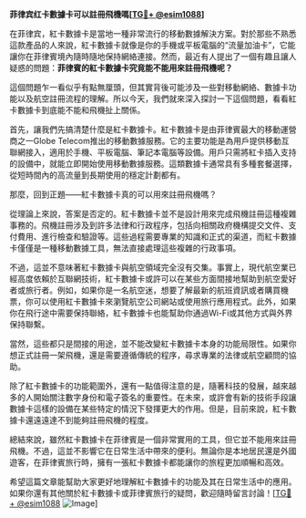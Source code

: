 **菲律宾红卡數據卡可以註冊飛機嗎[[TG💪+ @esim1088](https://t.me/s/esim1088)]**

在菲律宾，紅卡數據卡是當地一種非常流行的移動數據解決方案。對於那些不熟悉這款產品的人來說，紅卡數據卡就像是你的手機或平板電腦的“流量加油卡”，它能讓你在菲律賓境內隨時隨地保持網絡連接。然而，最近有人提出了一個有趣且讓人疑惑的問題：**菲律賓的紅卡數據卡究竟能不能用來註冊飛機呢？**

這個問題乍一看似乎有點無厘頭，但其實背後可能涉及一些對移動網絡、數據卡功能以及航空註冊流程的理解。所以今天，我們就來深入探討一下這個問題，看看紅卡數據卡到底能不能和飛機扯上關係。

首先，讓我們先搞清楚什麼是紅卡數據卡。紅卡數據卡是由菲律賓最大的移動運營商之一Globe Telecom推出的移動數據服務。它的主要功能是為用戶提供移動互聯網接入，適用於手機、平板電腦、筆記本電腦等設備。用戶只需將紅卡插入支持的設備中，就能立即開始使用移動數據服務。這類數據卡通常具有多種套餐選擇，從短時間內的高流量到長期使用的穩定計劃都有。

那麼，回到正題——紅卡數據卡真的可以用來註冊飛機嗎？

從理論上來說，答案是否定的。紅卡數據卡並不是設計用來完成飛機註冊這種複雜事務的。飛機註冊涉及到許多法律和行政程序，包括向相關政府機構提交文件、支付費用、進行檢查和驗證等。這些過程需要專業的知識和正式的渠道，而紅卡數據卡僅僅是一種移動數據工具，無法直接處理這些複雜的行政事項。

不過，這並不意味著紅卡數據卡與航空領域完全沒有交集。事實上，現代航空業已經高度依賴於互聯網技術，紅卡數據卡或許可以在某些方面間接地幫助到航空愛好者或旅行者。例如，如果你是一名航空迷，想要了解最新的航班資訊或者購買機票，你可以使用紅卡數據卡來瀏覽航空公司網站或使用旅行應用程式。此外，如果你在飛行途中需要保持聯絡，紅卡數據卡也能幫助你通過Wi-Fi或其他方式與外界保持聯繫。

當然，這些都只是間接的用途，並不能改變紅卡數據卡本身的功能局限性。如果你想正式註冊一架飛機，還是需要遵循傳統的程序，尋求專業的法律或航空顧問的協助。

除了紅卡數據卡的功能範圍外，還有一點值得注意的是，隨著科技的發展，越來越多的人開始關注數字身份和電子簽名的重要性。在未來，或許會有新的技術手段讓數據卡這樣的設備在某些特定的情況下發揮更大的作用。但是，目前來說，紅卡數據卡還遠遠達不到能夠註冊飛機的程度。

總結來說，雖然紅卡數據卡在菲律賓是一個非常實用的工具，但它並不能用來註冊飛機。不過，這並不影響它在日常生活中帶來的便利。無論你是本地居民還是外國遊客，在菲律賓旅行時，擁有一張紅卡數據卡都能讓你的旅程更加順暢和高效。

希望這篇文章能幫助大家更好地理解紅卡數據卡的功能及其在日常生活中的應用。如果你還有其他關於紅卡數據卡或菲律賓旅行的疑問，歡迎隨時留言討論！[[TG💪+ @esim1088](https://t.me/s/esim1088) ![Image](https://i.postimg.cc/4NQfJmqS/Snipaste-2025-05-13-00-14-12.png)]